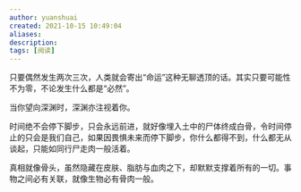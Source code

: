 ```yaml
---
author: yuanshuai
created: 2021-10-15 10:49:04
aliases: 
description:
tags: [阅读]
---
```





只要偶然发生两次三次，人类就会寄出“命运”这种无聊透顶的话。其实只要可能性不为零，不论发生什么都是“必然”。

当你望向深渊时，深渊亦注视着你。

时间绝不会停下脚步，只会永远前进，就好像埋入土中的尸体终成白骨，令时间停止的只会是我们自己，如果因畏惧未来而停下脚步，你什么都得不到，什么都无从谈起，只能如同行尸走肉一般活着。

真相就像骨头，虽然隐藏在皮肤、脂肪与血肉之下，却默默支撑着所有的一切。事物之间必有关联，就像生物必有骨肉一般。